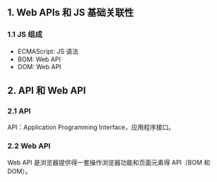## 1. Web APIs 和 JS 基础关联性

### 1.1 JS 组成

- ECMAScript: JS 语法
- BOM: Web API
- DOM: Web API

## 2. API 和 Web API

### 2.1 API

API：Application Programming Interface，应用程序接口。

### 2.2 Web API 

Web API 是浏览器提供得一套操作浏览器功能和页面元素得 API（BOM 和 DOM）。


